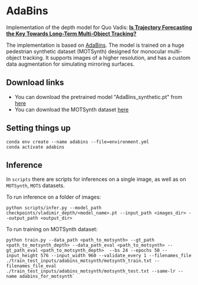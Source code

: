 # AdaBins

Implementation of the depth model for Quo Vadis: [**Is Trajectory Forecasting the Key Towards Long-Term Multi-Object Tracking?**](https://arxiv.org/pdf/2210.07681.pdf)

The implementation is based on [AdaBins](https://github.com/shariqfarooq123/AdaBins). The model is trained on a huge pedestrian synthetic dataset (MOTSynth) designed for monocular multi-object tracking. It supports images of a higher resolution, and has a custom data augmentation for simulating mirroring surfaces.

## Download links
* You can download the pretrained model "AdaBins_synthetic.pt" from [here](https://drive.google.com/file/d/1HMQJI01n3ncH8mOxb3-F3uQX0fNsg83h/view?usp=sharing)
* You can download the MOTSynth dataset [here](https://motchallenge.net/data/MOTSynth-MOT-CVPR22/)

## Setting things up

```
conda env create --name adabins --file=environment.yml
conda activate adabins
```

## Inference

In `scripts` there are scripts for inferences on a single image, as well as on `MOTSynth`, `MOTS` datasets. 

To run inference on a folder of images:

```
python scripts/infer.py --model_path checkpoints/vladimir_depth/<model_name>.pt --input_path <images_dir> --output_path <output_dir>
```

To run training on MOTSynth dataset:

```
python train.py --data_path <path_to_motsynth> --gt_path <path_to_motsynth_depth> --data_path_eval <path_to_motsynth> --gt_path_eval <path_to_motsynth_depth>  --bs 24 --epochs 50 --input_height 576 --input_width 960 --validate_every 1 --filenames_file ./train_test_inputs/adabins_motsynth/motsynth_train.txt --filenames_file_eval ./train_test_inputs/adabins_motsynth/motsynth_test.txt --same-lr --name adabins_for_motsynth`
```
